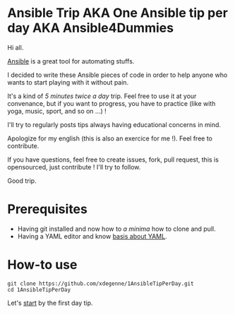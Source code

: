 # Ansible Trip AKA One Ansible tip per day AKA Ansible4Dummies

Hi all.

[Ansible](https://www.ansible.com/resources/get-started) is a great tool for automating stuffs.

I decided to write these Ansible pieces of code in order to help anyone who wants to start playing with it without pain.

It's a kind of _5 minutes twice a day_ trip. Feel free to use it at your convenance, but if you want to progress, you have to practice (like with yoga, music, sport, and so on ...) !

I'll try to regularly posts tips always having educational concerns in mind.

Apologize for my english (this is also an exercice for me !). Feel free to contribute.

If you have questions, feel free to create issues, fork, pull request, this is opensourced, just contribute ! I'll try to follow.

Good trip.

# Prerequisites

* Having git installed and now how to *a minima* how to clone and pull.
* Having a YAML editor and know [basis about YAML](https://rollout.io/blog/yaml-tutorial-everything-you-need-get-started/).

# How-to use

```
git clone https://github.com/xdegenne/1AnsibleTipPerDay.git
cd 1AnsibleTipPerDay
```

Let's [start](Day001am-InstallAnsible) by the first day tip.
